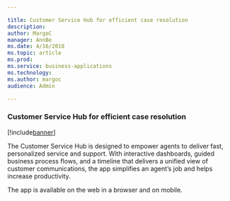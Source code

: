 ```yaml
---

title: Customer Service Hub for efficient case resolution
description: 
author: MargoC
manager: AnnBe
ms.date: 4/16/2018
ms.topic: article
ms.prod: 
ms.service: business-applications
ms.technology: 
ms.author: margoc
audience: Admin

---
```

### Customer Service Hub for efficient case resolution

[!include[banner](../../../includes/banner.md)]




The Customer Service Hub is designed to empower agents to deliver fast,
personalized service and support. With interactive dashboards, guided business
process flows, and a timeline that delivers a unified view of customer
communications, the app simplifies an agent’s job and helps increase
productivity.

The app is available on the web in a browser and on mobile.
